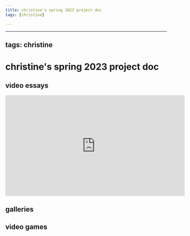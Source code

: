```yaml
---
title: christine's spring 2023 project doc
tags: [christine]

---
```


---
tags: christine
---

# christine's spring 2023 project doc

## video essays

<iframe width="560" height="315" src="https://www.youtube.com/embed/_V10kWLh71U" title="YouTube video player" frameborder="0" allow="accelerometer; autoplay; clipboard-write; encrypted-media; gyroscope; picture-in-picture" allowfullscreen></iframe>

## galleries

## video games